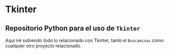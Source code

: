 # Tkinter

## Repositorio Python para el uso de `Tkinter`
Aquí iré subiendo todo lo relacionado con Tkinter, tanto el `Buscaminas` como cualquier otro proyecto relacionado.
